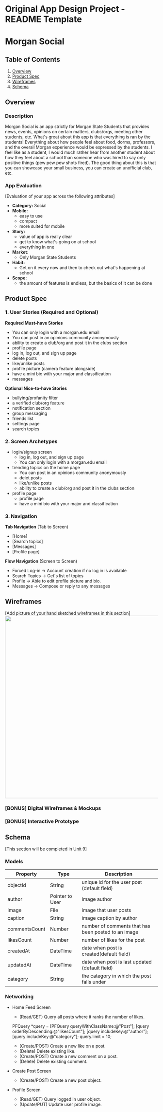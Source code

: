 Original App Design Project - README Template
===

# Morgan Social

## Table of Contents
1. [Overview](#Overview)
1. [Product Spec](#Product-Spec)
1. [Wireframes](#Wireframes)
2. [Schema](#Schema)

## Overview
### Description
Morgan Social is an app strictly for Morgan State Students that provides news, events, opinions on certain matters, clubs/orgs, meeting other students, etc. What's great about this app is that everything is ran by the students! Everything about how people feel about food, dorms, professors, and the overall Morgan experience would be expressed by the students. I feel like as a student, I would much rather hear from another student about how they feel about a school than someone who was hired to say only positive things (pew pew pew shots fired). The good thing about this is that you can showcase your small business, you can create an unofficial club, etc.

### App Evaluation
[Evaluation of your app across the following attributes]
- **Category:** Social
- **Mobile:**
    - easy to use
    - compact
    - more suited for mobile 
- **Story:**
    - value of app is really clear
    - get to know what's going on at school
    - everything in one
- **Market:**
    - Only Morgan State Students
- **Habit:**
    - Get on it every now and then to check out what's happening at school
- **Scope:**
    - the amount of features is endless, but the basics of it can be done

## Product Spec

### 1. User Stories (Required and Optional)

**Required Must-have Stories**

* You can only login with a morgan.edu email
* You can post in an opinions community anonymously
* ability to create a club/org and post it in the clubs section
* profile page
* log in, log out, and sign up page
* delete posts
* like/unlike posts
* profile picture (camera feature alongside)
* have a mini bio with your major and classification
* messages

**Optional Nice-to-have Stories**

* bullying/profanity filter
* a verified club/org feature
* notification section
* group messaging
* friends list
* settings page
* search topics

### 2. Screen Archetypes

* login/signup screen
   * log in, log out, and sign up page
   * You can only login with a morgan.edu email
* trending topics on the home page
   * You can post in an opinions community anonymously
   * delet posts
   * like/unlike posts
   * ability to create a club/org and post it in the clubs section
* profile page
    * profile page
    * have a mini bio with your major and classification

### 3. Navigation

**Tab Navigation** (Tab to Screen)

* [Home]
* [Search topics]
* [Messages]
* [Profile page]

**Flow Navigation** (Screen to Screen)
* Forced Log-in -> Account creation if no log in is available
* Search Topics -> Get's list of topics
* Profile -> Able to edit profile picture and bio.
* Messages -> Compose or reply to any messages


## Wireframes
[Add picture of your hand sketched wireframes in this section]
<img src="https://i.imgur.com/4m3q0TV.jpg" width=600>

### [BONUS] Digital Wireframes & Mockups

### [BONUS] Interactive Prototype

## Schema 
[This section will be completed in Unit 9]
### Models

| Property      | Type            | Description                                         |
| ------------- | --------------- | --------------------------------------------------- |
| objectId      | String          | unique id for the user post (default field)         |
| author        | Pointer to User | image author                                        |
| image         | File            | image that user posts                               |
| caption       | String          | image caption by author                             |
| commentsCount | Number          | number of comments that has been posted to an image |
| likesCount    | Number          | number of likes for the post|
| createdAt | DateTime | date when post is created(default field)|
| updatedAt | DateTime | date when post is last updated (default field)|
| category | String | the category in which the post falls under |


### Networking

- Home Feed Screen
    - (Read/GET) Query all posts where it ranks the number of likes.
    
    
    
    PFQuery *query = [PFQuery queryWithClassName:@"Post"];
    [query orderByDescending:@"likesCount"];
    [query includeKey:@"author"];
    [query includeKey:@"category"];
    query.limit = 10;
    
    - (Create/POST) Create a new like on a post.
    - (Delete) Delete existing like.
    - (Create/POST) Create a new comment on a post.
    - (Delete) Delete existing comment.
- Create Post Screen
    - (Create/POST) Create a new post object.
- Profile Screen
    - (Read/GET) Query logged in user object.
    - (Update/PUT) Update user profile image.
